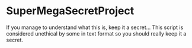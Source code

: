 # SuperMegaSecretProject

If you manage to understand what this is, keep it a secret...
This script is considered unethical by some in text format so you should really keep it a secret.

